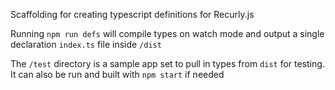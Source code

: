 Scaffolding for creating typescript definitions for Recurly.js

Running `npm run defs` will compile types on watch mode and output a single declaration `index.ts` file inside `/dist`

The `/test` directory is a sample app set to pull in types from `dist` for testing. It can also be run and built with `npm start` if needed
